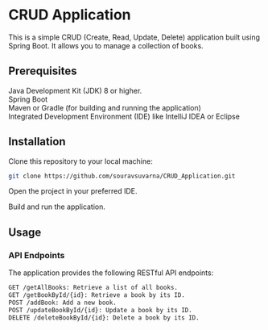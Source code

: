 # CRUD Application

This is a simple CRUD (Create, Read, Update, Delete) application built using Spring Boot. It allows you to manage a collection of books.

## Prerequisites
Java Development Kit (JDK) 8 or higher.<br>
Spring Boot<br>
Maven or Gradle (for building and running the application)<br>
Integrated Development Environment (IDE) like IntelliJ IDEA or Eclipse
## Installation

Clone this repository to your local machine:

```bash
git clone https://github.com/souravsuvarna/CRUD_Application.git
```
Open the project in your preferred IDE.

Build and run the application.



## Usage

### API Endpoints
The application provides the following RESTful API endpoints:
``` bash
GET /getAllBooks: Retrieve a list of all books. 
GET /getBookById/{id}: Retrieve a book by its ID.
POST /addBook: Add a new book.
POST /updateBookById/{id}: Update a book by its ID.
DELETE /deleteBookById/{id}: Delete a book by its ID.
```
